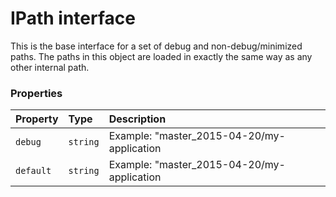 # IPath interface





 
This is the base interface for a set of debug and non-debug/minimized paths. The paths in this object are 
loaded in exactly the same way as any other internal path. 





### Properties

| Property	   | Type	| Description|
|:-------------|:-------|:-----------|
|`debug`      | `string` | Example: "master_2015-04-20/my-application |
|`default`      | `string` | Example: "master_2015-04-20/my-application |






